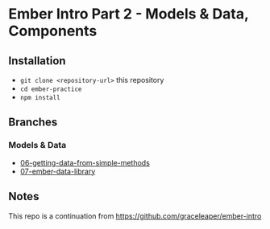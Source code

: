 # Ember Intro Part 2 - Models & Data, Components

## Installation

* `git clone <repository-url>` this repository
* `cd ember-practice`
* `npm install`

## Branches

### Models & Data
* [06-getting-data-from-simple-methods](https://github.com/graceleaper/ember-intro-pt-2/tree/06-getting-data-from-simple-methods)
* [07-ember-data-library](https://github.com/graceleaper/ember-intro-pt-2/tree/07-ember-data-library)

## Notes

This repo is a continuation from https://github.com/graceleaper/ember-intro
